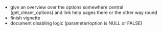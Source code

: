 - give an overview over the options somewhere central (get_cleanr_options) and
  link help pages there or the other way round
- finish vignette
- document disabling logic (parameter/option is NULL or FALSE)
